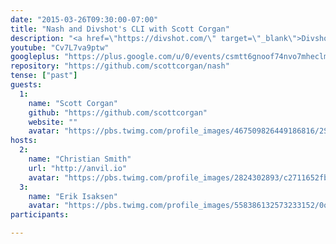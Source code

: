 ```yaml
---
date: "2015-03-26T09:30:00-07:00"
title: "Nash and Divshot's CLI with Scott Corgan"
description: "<a href=\"https://divshot.com/\" target=\"_blank\">Divshot</a> provides a <a href=\"https://github.com/divshot/divshot-cli\" target=\"_blank\">convenient CLI</a> for developers using their platform. Scott Corgan takes us on a tour of that code along with <a href=\"https://github.com/scottcorgan/nash\" target=\"_blank\">nash</a>, the library he wrote to craft this command line masterpiece."
youtube: "Cv7L7va9ptw"
googleplus: "https://plus.google.com/u/0/events/csmtt6gnoof74nvo7mheclmp67s"
repository: "https://github.com/scottcorgan/nash"
tense: ["past"]
guests:
  1:
    name: "Scott Corgan"
    github: "https://github.com/scottcorgan"
    website: ""
    avatar: "https://pbs.twimg.com/profile_images/467509826449186816/2SKIpA3W.jpeg"
hosts:
  2:
    name: "Christian Smith"
    url: "http://anvil.io"
    avatar: "https://pbs.twimg.com/profile_images/2824302893/c2711652fb0e430b86c801d46f739638.png"
  3:
    name: "Erik Isaksen"
    avatar: "https://pbs.twimg.com/profile_images/558386132573233152/0oAL915b.jpeg"
participants:

---
```


